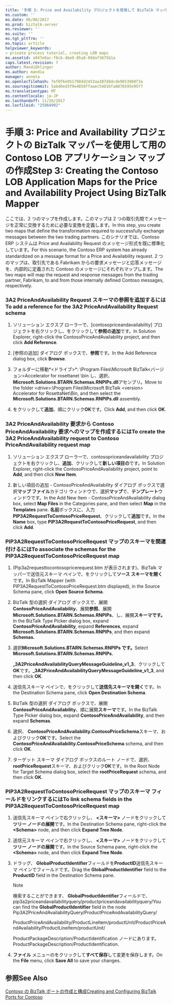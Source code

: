 ```yaml
---
title: '手順 3: Price and Availability プロジェクトを使用して BizTalk マッパーの Contoso LOB アプリケーションの作成はマップ |Microsoft ドキュメント'
ms.custom: ''
ms.date: 06/08/2017
ms.prod: biztalk-server
ms.reviewer: ''
ms.suite: ''
ms.tgt_pltfrm: ''
ms.topic: article
helpviewer_keywords:
- private process tutorial, creating LOB maps
ms.assetid: a947e0ac-f0cb-4be9-85a8-09daf3675b1a
caps.latest.revision: 7
author: MandiOhlinger
ms.author: mandia
manager: anneta
ms.openlocfilehash: fef0f6e951798dd2453aa387d8dcde9853968f3a
ms.sourcegitcommit: 5abd0ed3f9e4858ffaaec5481bfa8878595e95f7
ms.translationtype: MT
ms.contentlocale: ja-JP
ms.lasthandoff: 11/28/2017
ms.locfileid: "25964992"
---
```

# <a name="step-3-creating-the-contoso-lob-application-maps-for-the-price-and-availability-project-using-biztalk-mapper"></a><span data-ttu-id="096c4-102">手順 3: Price and Availability プロジェクトの BizTalk マッパーを使用して用の Contoso LOB アプリケーション マップの作成</span><span class="sxs-lookup"><span data-stu-id="096c4-102">Step 3: Creating the Contoso LOB Application Maps for the Price and Availability Project Using BizTalk Mapper</span></span>
<span data-ttu-id="096c4-103">ここでは、2 つのマップを作成します。このマップは 2 つの取引先間でメッセージを正常に交換するために必要な変換を定義します。</span><span class="sxs-lookup"><span data-stu-id="096c4-103">In this step, you create two maps that define the transformation required to successfully exchange messages between the two trading partners.</span></span> <span data-ttu-id="096c4-104">このシナリオでは、Contoso ERP システムは Price and Availability Request のメッセージ形式を既に標準化しています。</span><span class="sxs-lookup"><span data-stu-id="096c4-104">For this scenario, the Contoso ERP system has already standardized on a message format for a Price and Availability request.</span></span> <span data-ttu-id="096c4-105">2 つのマップは、取引先である Fabrikam からの要求メッセージと応答メッセージを、内部的に定義された Contoso のメッセージにそれぞれマップします。</span><span class="sxs-lookup"><span data-stu-id="096c4-105">The two maps will map the request and response messages from the trading partner, Fabrikam, to and from those internally defined Contoso messages, respectively.</span></span>  
  
### <a name="to-add-a-reference-for-the-3a2-priceandavailability-request-schema"></a><span data-ttu-id="096c4-106">3A2 PriceAndAvailability Request スキーマの参照を追加するには</span><span class="sxs-lookup"><span data-stu-id="096c4-106">To add a reference for the 3A2 PriceAndAvailability Request schema</span></span>  
  
1.  <span data-ttu-id="096c4-107">ソリューション エクスプ ローラーで、[contosopriceandavailability] プロジェクトを右クリックし、をクリックして**参照の追加**です。</span><span class="sxs-lookup"><span data-stu-id="096c4-107">In Solution Explorer, right-click the ContosoPriceAndAvailability project, and then click **Add Reference**.</span></span>  
  
2.  <span data-ttu-id="096c4-108">[参照の追加] ダイアログ ボックスで、**参照**です。</span><span class="sxs-lookup"><span data-stu-id="096c4-108">In the Add Reference dialog box, click **Browse**.</span></span>  
  
3.  <span data-ttu-id="096c4-109">フォルダーに移動*\<ドライブ\>*: \Program Files\Microsoft BizTalk\<バージョン\>Accelerator for rosettanet \bin し、選択、 **Microsoft.Solutions.BTARN.Schemas.RNPIPs.dll**アセンブリ。</span><span class="sxs-lookup"><span data-stu-id="096c4-109">Move to the folder *\<drive\>*:\Program Files\Microsoft BizTalk \<version\> Accelerator for RosettaNet\Bin, and then select the **Microsoft.Solutions.BTARN.Schemas.RNPIPs.dll** assembly.</span></span>  
  
4.  <span data-ttu-id="096c4-110">をクリックして**追加**、順にクリック**OK**です。</span><span class="sxs-lookup"><span data-stu-id="096c4-110">Click **Add**, and then click **OK**.</span></span>  
  
### <a name="to-create-the-3a2-priceandavailability-request-to-contoso-priceandavailability-request-map"></a><span data-ttu-id="096c4-111">3A2 PriceAndAvailability 要求から Contoso PriceAndAvailability 要求へのマップを作成するには</span><span class="sxs-lookup"><span data-stu-id="096c4-111">To create the 3A2 PriceAndAvailability request to Contoso PriceAndAvailability request map</span></span>  
  
1.  <span data-ttu-id="096c4-112">ソリューション エクスプ ローラーで、contosopriceandavailability プロジェクトを右クリックし、**追加**、クリックして**新しい項目の**です。</span><span class="sxs-lookup"><span data-stu-id="096c4-112">In Solution Explorer, right-click the ContosoPriceAndAvailability project, point to **Add**, and then click **New Item**.</span></span>  
  
2.  <span data-ttu-id="096c4-113">新しい項目の追加 - ContosoPriceAndAvailability ダイアログ ボックスで選択**マップ ファイル**カテゴリ ウィンドウで、選択**マップ**で、**テンプレート**ウィンドウです。</span><span class="sxs-lookup"><span data-stu-id="096c4-113">In the Add New Item - ContosoPriceAndAvailability dialog box, select **Map Files** in the Categories pane, and then select **Map** in the **Templates** pane.</span></span> <span data-ttu-id="096c4-114">**名前**ボックスに、入力**PIP3A2RequestToContosoPriceRequest**、クリックして**追加**です。</span><span class="sxs-lookup"><span data-stu-id="096c4-114">In the **Name** box, type **PIP3A2RequestToContosoPriceRequest**, and then click **Add**.</span></span>  
  
### <a name="to-associate-the-schemas-for-the-pip3a2requesttocontosopricerequest-map"></a><span data-ttu-id="096c4-115">PIP3A2RequestToContosoPriceRequest マップのスキーマを関連付けるには</span><span class="sxs-lookup"><span data-stu-id="096c4-115">To associate the schemas for the PIP3A2RequestToContosoPriceRequest map</span></span>  
  
1.  <span data-ttu-id="096c4-116">(Pip3a2requesttocontosopricerequest.btm が表示されます)、BizTalk マッパーで送信元スキーマ ペインで、をクリックして**ソース スキーマを開く**です。</span><span class="sxs-lookup"><span data-stu-id="096c4-116">In BizTalk Mapper (with PIP3A2RequestToContosoPriceRequest.btm displayed), in the Source Schema pane, click **Open Source Schema**.</span></span>  
  
2.  <span data-ttu-id="096c4-117">BizTalk 型の選択 ダイアログ ボックスで、展開**ContosoPriceAndAvailability**、展開**参照**、展開**Microsoft.Solutions.BTARN.Schemas.RNPIPs**、し、展開**スキーマです。**</span><span class="sxs-lookup"><span data-stu-id="096c4-117">In the BizTalk Type Picker dialog box, expand **ContosoPriceAndAvailability**, expand **References**, expand **Microsoft.Solutions.BTARN.Schemas.RNPIPs**, and then expand **Schemas.**</span></span>  
  
3.  <span data-ttu-id="096c4-118">選択**Microsoft.Solutions.BTARN.Schemas.RNPIPs です。**</span><span class="sxs-lookup"><span data-stu-id="096c4-118">Select **Microsoft.Solutions.BTARN.Schemas.RNPIPs.**</span></span>  
  
     <span data-ttu-id="096c4-119">**_3A2PriceAndAvailabilityQueryMessageGuideline_v1_3**、クリックして**OK**です。</span><span class="sxs-lookup"><span data-stu-id="096c4-119">**_3A2PriceAndAvailabilityQueryMessageGuideline_v1_3**, and then click **OK**.</span></span>  
  
4.  <span data-ttu-id="096c4-120">送信先スキーマ ペインで、をクリックして**送信先スキーマを開く**です。</span><span class="sxs-lookup"><span data-stu-id="096c4-120">In the Destination Schema pane, click **Open Destination Schema**.</span></span>  
  
5.  <span data-ttu-id="096c4-121">BizTalk 型の選択 ダイアログ ボックスで、展開**ContosoPriceAndAvailability**、順に展開**スキーマ**です。</span><span class="sxs-lookup"><span data-stu-id="096c4-121">In the BizTalk Type Picker dialog box, expand **ContosoPriceAndAvailability**, and then expand **Schemas**.</span></span>  
  
6.  <span data-ttu-id="096c4-122">選択、 **ContosoPriceAndAvailability.ContosoPriceSchema**スキーマ、およびクリック**OK**です。</span><span class="sxs-lookup"><span data-stu-id="096c4-122">Select the **ContosoPriceAndAvailability.ContosoPriceSchema** schema, and then click **OK**.</span></span>  
  
7.  <span data-ttu-id="096c4-123">ターゲット スキーマ ダイアログ ボックスのルート ノードで、選択、 **rootPriceRequest**スキーマ、およびクリック**OK**です。</span><span class="sxs-lookup"><span data-stu-id="096c4-123">In the Root Node for Target Schema dialog box, select the **rootPriceRequest** schema, and then click **OK**.</span></span>  
  
### <a name="to-link-schema-fields-in-the-pip3a2requesttocontosopricerequest-map"></a><span data-ttu-id="096c4-124">PIP3A2RequestToContosoPriceRequest マップのスキーマ フィールドをリンクするには</span><span class="sxs-lookup"><span data-stu-id="096c4-124">To link schema fields in the PIP3A2RequestToContosoPriceRequest map</span></span>  
  
1.  <span data-ttu-id="096c4-125">送信先スキーマ ペインで右クリックし、 **\<スキーマ\>** ノードをクリックして**ツリー ノードの展開**です。</span><span class="sxs-lookup"><span data-stu-id="096c4-125">In the Destination Schema pane, right-click the **\<Schema\>** node, and then click **Expand Tree Node**.</span></span>  
  
2.  <span data-ttu-id="096c4-126">送信元スキーマ ペインで右クリックし、 **\<スキーマ\>** ノードをクリックして**ツリー ノードの展開**です。</span><span class="sxs-lookup"><span data-stu-id="096c4-126">In the Source Schema pane, right-click the **\<Schema\>** node, and then click **Expand Tree Node**.</span></span>  
  
3.  <span data-ttu-id="096c4-127">ドラッグ、 **GlobalProductIdentifier**フィールドを**ProductID**送信先スキーマ ペインでフィールドです。</span><span class="sxs-lookup"><span data-stu-id="096c4-127">Drag the **GlobalProductIdentifier** field to the **ProductID** field in the Destination Schema pane.</span></span>  
  
    > [!NOTE]
    >  <span data-ttu-id="096c4-128">検索することができます、 **GlobalProductIdentifier**フィールドで、pip3a2priceandavailabilityquery/productpriceandavailabilityquery/</span><span class="sxs-lookup"><span data-stu-id="096c4-128">You can find the **GlobalProductIdentifier** field in the node Pip3A2PriceAndAvailabilityQuery/ProductPriceAndAvailabilityQuery/</span></span>  
    >   
    >  <span data-ttu-id="096c4-129">ProductPriceAndAvailability/ProductLineItem/productUnit/</span><span class="sxs-lookup"><span data-stu-id="096c4-129">ProductPriceAndAvailability/ProductLineItem/productUnit/</span></span>  
    >   
    >  <span data-ttu-id="096c4-130">ProductPackageDescription/ProductIdentification ノードにあります。</span><span class="sxs-lookup"><span data-stu-id="096c4-130">ProductPackageDescription/ProductIdentification.</span></span>  
  
4.  <span data-ttu-id="096c4-131">**ファイル** メニューのをクリックして**すべて保存**して変更を保存します。</span><span class="sxs-lookup"><span data-stu-id="096c4-131">On the **File** menu, click **Save All** to save your changes.</span></span>  
  
## <a name="see-also"></a><span data-ttu-id="096c4-132">参照</span><span class="sxs-lookup"><span data-stu-id="096c4-132">See Also</span></span>  
 [<span data-ttu-id="096c4-133">Contoso の BizTalk ポートの作成と構成</span><span class="sxs-lookup"><span data-stu-id="096c4-133">Creating and Configuring BizTalk Ports for Contoso</span></span>](../../adapters-and-accelerators/accelerator-rosettanet/creating-and-configuring-biztalk-ports-for-contoso.md)